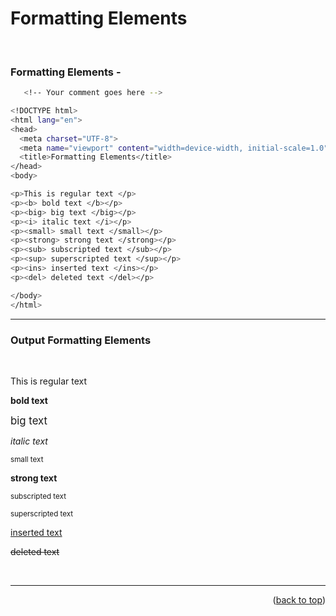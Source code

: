 <a name="topage"></a>

# Formatting Elements

<br/>

### Formatting Elements - 

  ```sh
     <!-- Your comment goes here -->
  ```

  ```sh
<!DOCTYPE html>
<html lang="en">
  <head>
    <meta charset="UTF-8">
    <meta name="viewport" content="width=device-width, initial-scale=1.0">
    <title>Formatting Elements</title>
  </head>
  <body>

  <p>This is regular text </p>
  <p><b> bold text </b></p>
  <p><big> big text </big></p>
  <p><i> italic text </i></p>
  <p><small> small text </small></p>
  <p><strong> strong text </strong></p>
  <p><sub> subscripted text </sub></p>
  <p><sup> superscripted text </sup></p>
  <p><ins> inserted text </ins></p>
  <p><del> deleted text </del></p>

  </body>
</html>
  ```
  
----

### Output Formatting Elements

<br/>
  <p>This is regular text </p>
  <p><b> bold text </b></p>
  <p><big> big text </big></p>
  <p><i> italic text </i></p>
  <p><small> small text </small></p>
  <p><strong> strong text </strong></p>
  <p><sub> subscripted text </sub></p>
  <p><sup> superscripted text </sup></p>
  <p><ins> inserted text </ins></p>
  <p><del> deleted text </del></p>


<br/>

---

<p align="right">(<a href="#topage">back to top</a>)</p>

<br/>
<br/>
